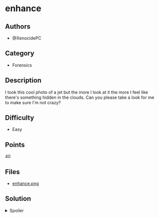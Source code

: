 # enhance

## Authors
- @XenocidePC

## Category
- Forensics

## Description
I took this cool photo of a jet but the more I look at it the more I feel like there's something hidden in the clouds. Can you please take a look for me to make sure I'm not crazy?

## Difficulty
- Easy

## Points
40


## Files
- [enhance.png](_ctfd/files/enhance.png)

## Solution
<details>
<summary>Spoiler</summary>

### Idea
The flag is camouflaged in the clouds (white on white)

### Walkthrough
1. Open the photo in an image manipulation program such as GIMP or Photoshop
2. Mess with the contrast, gamma and brightness until you can see the flag
3. Profit!

### Flag
`OWEEK{hidD3n_iN_pL4n3_siGhT}`
</details>

